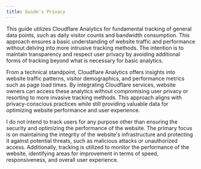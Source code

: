 ```yaml
---
title: Guide's Privacy 
---
```


This guide utilizes Cloudflare Analytics for fundamental tracking of general data points, such as daily visitor counts and bandwidth consumption. This approach ensures a basic understanding of website traffic and performance without delving into more intrusive tracking methods. The intention is to maintain transparency and respect user privacy by avoiding additional forms of tracking beyond what is necessary for basic analytics.

From a technical standpoint, Cloudflare Analytics offers insights into website traffic patterns, visitor demographics, and performance metrics such as page load times. By integrating Cloudflare services, website owners can access these analytics without compromising user privacy or resorting to more invasive tracking methods. This approach aligns with privacy-conscious practices while still providing valuable data for optimizing website performance and user experience.

I do not intend to track users for any purpose other than ensuring the security and optimizing the performance of the website. The primary focus is on maintaining the integrity of the website's infrastructure and protecting it against potential threats, such as malicious attacks or unauthorized access. Additionally, tracking is utilized to monitor the performance of the website, identifying areas for improvement in terms of speed, responsiveness, and overall user experience.

